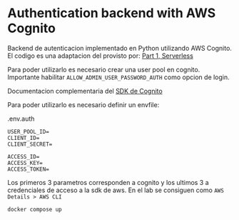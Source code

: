 # Authentication backend with AWS Cognito

Backend de autenticacion implementado en Python utilizando AWS Cognito. El codigo es una adaptacion del provisto por:  [Part 1, Serverless](https://medium.com/@houzier.saurav/aws-cognito-with-python-6a2867dd02c6)

Para poder utilizarlo es necesario crear una user pool en cognito. Importante habilitar `ALLOW_ADMIN_USER_PASSWORD_AUTH` como opcion de login.

Documentacion complementaria del [SDK de Cognito](https://boto3.amazonaws.com/v1/documentation/api/latest/reference/services/cognito-idp.html)

Para poder utilizarlo es necesario definir un envfile:

.env.auth
```env
USER_POOL_ID=
CLIENT_ID=
CLIENT_SECRET=

ACCESS_ID=
ACCESS_KEY=
ACCESS_TOKEN=
```

Los primeros 3 parametros corresponden a cognito y los ultimos 3 a credenciales de acceso a la sdk de aws. En el lab se consiguen como `AWS Details > AWS CLI`

```bash
docker compose up 
```